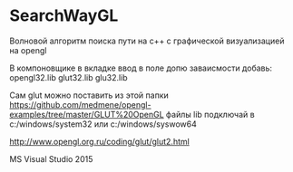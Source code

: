 # SearchWayGL

Волновой алгоритм поиска пути на c++ с графической визуализацией на opengl

В компоновщике в вкладке ввод в поле допю заваисмости добавь:
opengl32.lib
glut32.lib
glu32.lib

Сам glut можно поставить из этой папки
https://github.com/medmene/opengl-examples/tree/master/GLUT%20OpenGL
файлы lib подключай в c:/windows/system32 или c:/windows/syswow64

http://www.opengl.org.ru/coding/glut/glut2.html

MS Visual Studio 2015

